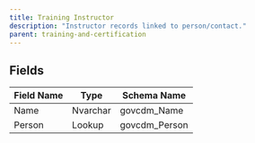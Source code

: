 ```yaml
---
title: Training Instructor
description: "Instructor records linked to person/contact."
parent: training-and-certification
---
```


## Fields

| Field Name | Type | Schema Name |
|------------|------|-------------|
| Name | Nvarchar | govcdm_Name |
| Person | Lookup | govcdm_Person |
